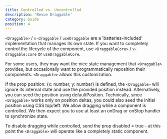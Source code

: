 ```yaml
---
title: Controlled vs. Uncontrolled
description: 'Revue Draggable'
category: Guide
position: 4
---
```


`<Draggable>` / `v-draggable` / `useDraggable` are a 'batteries-included' implementation that manages its own state.
If you want to completely control the lifecycle of the component, use `<DraggableCore>` / `v-draggable:core` or `useDraggableCore`.

For some users, they may want the nice state management that `<Draggable>` provides,
but occasionally want to programmatically reposition their components.
`<Draggable>` allows this customization.

If the prop position: {x: number, y: number} is defined,
the `<Draggable>` will ignore its internal state and use the provided position instead.
Alternatively, you can seed the position using defaultPosition.
Technically, since `<Draggable>` works only on position deltas, you could also seed the initial position using CSS top/left.
We allow dragging while a component is controlled.
We then expect you to use at least an onDrag or onStop handler to synchronize state.

To disable dragging while controlled, send the prop disabled = true -
at this point the `<Draggable>` will operate like a completely static component.
